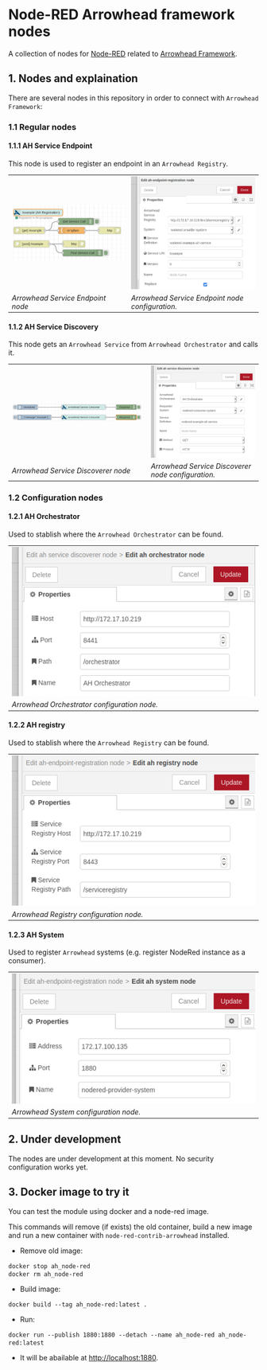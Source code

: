 # Node-RED Arrowhead framework nodes

A collection of nodes for [Node-RED](http://nodered.org) related to [Arrowhead Framework](https://www.arrowhead.eu/arrowheadframework).

## 1. Nodes and explaination

There are several nodes in this repository in order to connect with ```Arrowhead Framework```:

### 1.1 Regular nodes

#### 1.1.1 AH Service Endpoint

This node is used to register an endpoint in an ```Arrowhead Registry```.

| | |
|---|---|
| ![Arrowhead Service Endpoint node](./screenshots/01_ah_endpoint_registration.png)  | ![Arrowhead Service Endpoint node configuration.](./screenshots/02_ah_endpoint_registration_config.png)  |
| *Arrowhead Service Endpoint node* | *Arrowhead Service Endpoint node configuration.* |

#### 1.1.2 AH Service Discovery

This node gets an ```Arrowhead Service``` from ```Arrowhead Orchestrator``` and calls it.

| | |
|---|---|
| ![Arrowhead Service Discoverer node](./screenshots/05_ah_service_discoverer.png) | ![Arrowhead Service Dicoverer node configuration.](./screenshots/06_ah_service_discoverer_config.png) |
| *Arrowhead Service Discoverer node* | *Arrowhead Service Discoverer node configuration.*  |

### 1.2 Configuration nodes

#### 1.2.1 AH Orchestrator

Used to stablish where the ```Arrowhead Orchestrator``` can be found.

| |
|---|
| ![Arrowhead Orchestrator configuration node.](./screenshots/07_ah_orchestrator_config.png) |
|*Arrowhead Orchestrator configuration node.* |

#### 1.2.2 AH registry

Used to stablish where the ```Arrowhead Registry``` can be found.

| |
|---|
| ![Arrowhead Registry configuration node.](./screenshots/03_ah_registry_config.png) |
|*Arrowhead Registry configuration node.* |

#### 1.2.3 AH System

Used to register ```Arrowhead``` systems (e.g. register NodeRed instance as a consumer).

| |
|---|
| ![Arrowhead System configuration node.](./screenshots/04_ah_system_config.png)|
| *Arrowhead System configuration node.* |

## 2. Under development

The nodes are under development at this moment. No security configuration works yet.

## 3. Docker image to try it

You can test the module using docker and a node-red image.

This commands will remove (if exists) the old container, build a new image and run a new container with ```node-red-contrib-arrowhead``` installed.

- Remove old image:

```console
docker stop ah_node-red
docker rm ah_node-red
```

- Build image:

```console
docker build --tag ah_node-red:latest .
```

- Run:

```console
docker run --publish 1880:1880 --detach --name ah_node-red ah_node-red:latest
```

- It will be abailable at [http://localhost:1880](http://localhost:1880).